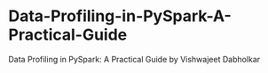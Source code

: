 # Data-Profiling-in-PySpark-A-Practical-Guide
Data Profiling in PySpark: A Practical Guide by Vishwajeet Dabholkar
